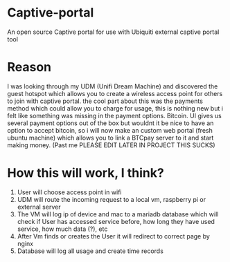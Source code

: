 # Captive-portal
An open source Captive portal for use with Ubiquiti external captive portal tool

# Reason
I was looking through my UDM (Unifi Dream Machine) and discovered the guest hotspot which allows you to create a wireless access point for others to join with captive portal. the cool part about this was the payments method which could allow you to charge for usage, this is nothing new but i felt like something was missing in the payment options. Bitcoin. UI gives us several payment options out of the box but wouldnt it be nice to have an option to accept bitcoin, so i will now make an custom web portal (fresh ubuntu machine) which allows you to link a BTCpay server to it and start making money. (Past me PLEASE EDIT LATER IN PROJECT THIS SUCKS)

# How this will work, I think?
1. User will choose access point in wifi
2. UDM will route the incoming request to a local vm, raspberry pi or external server
3. The VM will log ip of device and mac to a mariadb database which will check if User has accessed service before, how long they have used service, how much data (?), etc
4. After Vm finds or creates the User it will redirect to correct page by nginx
5. Database will log all usage and create time records
